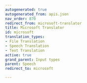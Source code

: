 ```yaml
---
autogenerated: true
autogenerated_from: apis.json
nav_order: 870
redirect_from: microsoft-translator
title: Microsoft Translator
id: microsoft
translation_types:
- File Translation
- Speech Translation
- Text Translation
active: true
grand_parent: Input types
parent: Speech
redirect_to: microsoft

---
```


